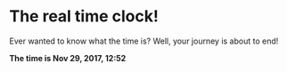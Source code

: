 # The real time clock!

Ever wanted to know what the time is? Well, your journey is about to end!

**The time is Nov 29, 2017, 12:52**